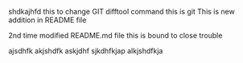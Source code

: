 

shdkajhfd
this to change GIT difftool command
this is git
This is new addition in README file

2nd time modified README.md file
this is bound to close trouble


ajsdhfk
akjshdfk
askjdhf
sjkdhfkjap
alkjshdfkja

